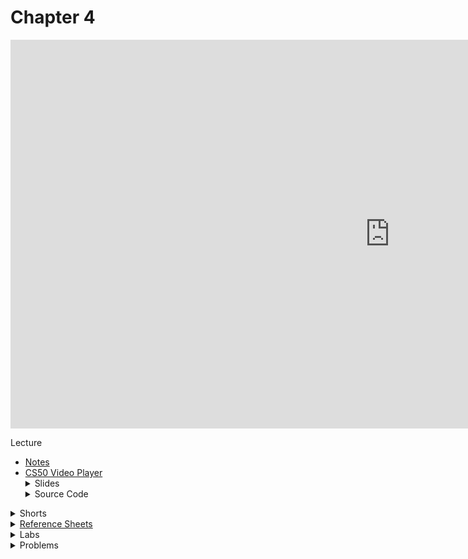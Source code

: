 # Chapter 4

<iframe width="1214" height="622" src="https://www.youtube.com/embed/cF6YkH-8vFk" frameborder="0" allow="accelerometer; autoplay; clipboard-write; encrypted-media; gyroscope; picture-in-picture" allowfullscreen></iframe>

Lecture  
<ul>
  <li><a href="https://cs50.harvard.edu/ap/2021/curriculum/x/notes/4/">Notes</a></li>
  <li><a href="https://video.cs50.io/cF6YkH-8vFk?screen=61UgdI37tK0">CS50 Video Player</a></li>
 
  <details><summary>Slides</summary>
    <ul>
      <li><a href="https://docs.google.com/presentation/d/15retFlVW_bH8MqEQHlcDQiFemMcRGUpHWn7VWQ4ftaE/edit?usp=sharing">Google Slides</a></li>
      <li><a href="https://cdn.cs50.net/2019/fall/lectures/4/lecture4.pdf">PDF</a></li>
    </ul> 
  </details>

  <details><summary>Source Code</summary>
    <ul>
      <li><a href="https://cdn.cs50.net/2019/fall/lectures/4/src4/">Index</a></li>
      <li><a href="https://cdn.cs50.net/2019/fall/lectures/4/src4.pdf">PDF</a></li>
      <li><a href="https://cdn.cs50.net/2019/fall/lectures/4/src4.zip">Zip</a></li>
    </ul>
  </details>  
</ul>

<details><summary>Shorts</summary>
  <ul>
    <li><a href="https://www.youtube.com/watch?v=u_atXp-NF6w">Hexadecimal</a></li>
    <li><a href="https://www.youtube.com/watch?v=XISnO2YhnsY">Pointers</a></li>
    <li><a href="https://www.youtube.com/watch?v=crxfzK3Oc9M">Defining Custom Types</a></li>
    <li><a href="https://www.youtube.com/watch?v=xa4ugmMDhiE">Dynamic Memory Allocation</a></li>
    <li><a href="https://www.youtube.com/watch?v=aCPkszeKRa4">Call Stacks</a></li>
    <li><a href="https://www.youtube.com/watch?v=bOF-SpEAYgk">File Pointers</a></li>
   </ul>
</details>

<details><summary><a href="\ap\assets\pdfs\ch4_ref_sheets_2020.pdf">Reference Sheets</a></summary>
  <ul>
    <li><a href="\ap\assets\pdfs\file_io">File I/O</a></li>
    <li><a href="\ap\assets\pdfs\hexadecimal.pdf">Hexadecimal</a></li>
    <li><a href="\ap\assets\pdfs\images.pdf">Images</a></li>
    <li><a href="\ap\assets\pdfs\structures_and_encapsulation.pdf">Structures and Encapsulation</a></li>
  </ul>
</details>

<details>  
  <summary>Labs</summary>
  <ul>
    <li><a href="">TBD</a></li>
    <li><a href="">TBD</a></li>
  </ul>
</details>

<details><summary>Problems</summary>
  <ul>
    <li><a href="https://cs50.harvard.edu/ap/2021/curriculum/x/psets/4/filter/less/">Filter</a>, for those less comfortable</li>
    <li><a href="https://cs50.harvard.edu/ap/2021/curriculum/x/psets/4/filter/more/">Filter</a>, for those more comfortable</li>
    <li><a href="https://cs50.harvard.edu/ap/2021/curriculum/x/psets/4/recover/">Recover</a></li>
  </ul>
</details>
